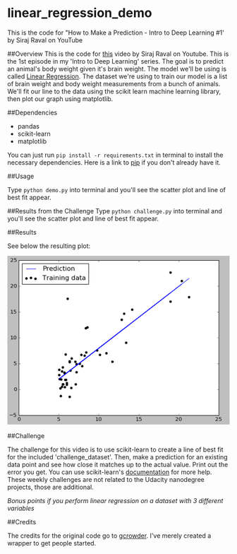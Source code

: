 # linear_regression_demo
This is the code for "How to Make a Prediction - Intro to Deep Learning #1' by Siraj Raval on YouTube

##Overview
This is the code for [this](https://youtu.be/vOppzHpvTiQ) video by Siraj Raval on Youtube. This is the 1st episode in my 'Intro to Deep Learning' series. The goal is to predict an animal's body weight given it's brain weight. The model we'll be using is called [Linear Regression](http://www.statisticssolutions.com/what-is-linear-regression/). The dataset we're using to train our model is a list of brain weight and body weight measurements from a bunch of animals. We'll fit our line to the data using the scikit learn machine learning library, then plot our graph using matplotlib.

##Dependencies

* pandas
* scikit-learn
* matplotlib

You can just run
`pip install -r requirements.txt` 
in terminal to install the necessary dependencies. Here is a link to [pip](https://pip.pypa.io/en/stable/installing/) if you don't already have it.

##Usage

Type `python demo.py` into terminal and you'll see the scatter plot and line of best fit appear.

##Results from the Challenge
Type `python challenge.py` into terminal and you'll see the scatter plot and line of best fit appear.

##Results

See below the resulting plot:

![alt tag](https://raw.githubusercontent.com/cleytonmessias/linear_regression_demo/master/plot.png)

##Challenge

The challenge for this video is to use scikit-learn to create a line of best fit for the included 'challenge_dataset'. Then, make a prediction for an existing data point and see how close it matches up to the actual value. Print out the error you get. You can use scikit-learn's [documentation](http://scikit-learn.org/stable/documentation.html) for more help. These weekly challenges are not related to the Udacity nanodegree projects, those are additional.

*Bonus points if you perform linear regression on a dataset with 3 different variables*

##Credits

The credits for the original code go to [gcrowder](https://github.com/gcrowder). I've merely created a wrapper to get people started.

